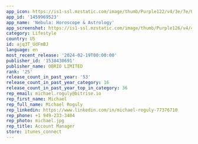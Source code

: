```yaml
---
app_icon: https://is1-ssl.mzstatic.com/image/thumb/Purple122/v4/3e/7e/00/3e7e007c-e076-291d-6117-bc1784150174/AppIcon-0-0-1x_U007ephone-0-0-85-220.png/1024x1024bb.png
app_id: '1459969523'
app_name: 'Nebula: Horoscope & Astrology'
app_screenshot: https://is1-ssl.mzstatic.com/image/thumb/Purple126/v4/46/90/2e/46902e39-58b2-4ea6-b670-c77fa5a8f3ab/916c8045-4a6a-401b-95e4-8829366345e7_Screen_2_2688.jpg/1242x2688bb.png
category: Lifestyle
country: US
id: ajq3T_UdFmBJ
language: en
most_recent_release: '2024-02-19T00:00:00'
publisher_id: '1538430691'
publisher_name: OBRIO LIMITED
rank: '25'
release_count_in_past_year: '53'
release_count_in_past_year_category: 16
release_count_in_past_year_top_in_category: 36
rep_email: michael.roguly@bitrise.io
rep_first_name: Michael
rep_full_name: Michael Roguly
rep_linkedin: https://www.linkedin.com/in/michael-roguly-77376710
rep_phone: +1 949-233-3404
rep_photo: michael.jpg
rep_title: Account Manager
store: itunes_connect
---
```

